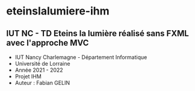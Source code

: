 # eteinslalumiere-ihm
## IUT NC - TD Eteins la lumière réalisé sans FXML avec l'approche MVC
 - IUT Nancy Charlemagne - Département Informatique
 - Université de Lorraine
 - Année 2021 - 2022
 - Projet IHM
 - Auteur : Fabian GELIN
